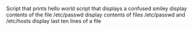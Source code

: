Script that prints hello world
script that displays a confused smiley
display contents of the file /etc/passwd
display contents of files /etc/passwd and /etc/hosts
display last ten lines of a file
